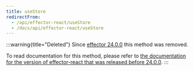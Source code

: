 ```yaml
---
title: useStore
redirectFrom:
  - /api/effector-react/useStore
  - /docs/api/effector-react/useStore
---
```


:::warning{title="Deleted"}
Since [effector 24.0.0](https://changelog.effector.dev/#effector-24-0-0) this method was removed.

To read documentation for this method, please refer to [the documentation for the version of effector-react that was released before 24.0.0](https://v23.effector.dev/en/api/effector-react/useStore/).
:::
